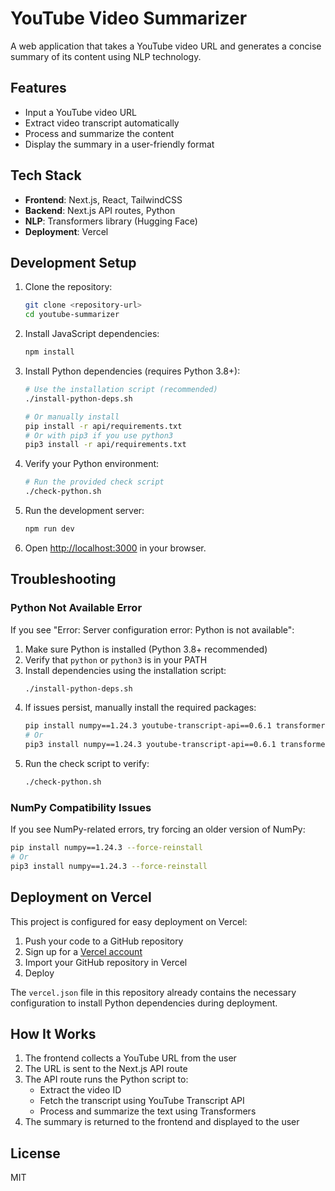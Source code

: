 # YouTube Video Summarizer

A web application that takes a YouTube video URL and generates a concise summary of its content using NLP technology.

## Features

- Input a YouTube video URL
- Extract video transcript automatically
- Process and summarize the content
- Display the summary in a user-friendly format

## Tech Stack

- **Frontend**: Next.js, React, TailwindCSS
- **Backend**: Next.js API routes, Python
- **NLP**: Transformers library (Hugging Face)
- **Deployment**: Vercel

## Development Setup

1. Clone the repository:
   ```bash
   git clone <repository-url>
   cd youtube-summarizer
   ```

2. Install JavaScript dependencies:
   ```bash
   npm install
   ```

3. Install Python dependencies (requires Python 3.8+):
   ```bash
   # Use the installation script (recommended)
   ./install-python-deps.sh
   
   # Or manually install
   pip install -r api/requirements.txt
   # Or with pip3 if you use python3
   pip3 install -r api/requirements.txt
   ```

4. Verify your Python environment:
   ```bash
   # Run the provided check script
   ./check-python.sh
   ```

5. Run the development server:
   ```bash
   npm run dev
   ```

6. Open [http://localhost:3000](http://localhost:3000) in your browser.

## Troubleshooting

### Python Not Available Error

If you see "Error: Server configuration error: Python is not available":

1. Make sure Python is installed (Python 3.8+ recommended)
2. Verify that `python` or `python3` is in your PATH
3. Install dependencies using the installation script:
   ```bash
   ./install-python-deps.sh
   ```
4. If issues persist, manually install the required packages:
   ```bash
   pip install numpy==1.24.3 youtube-transcript-api==0.6.1 transformers==4.37.2 torch==2.2.0 sentencepiece==0.1.99
   # Or
   pip3 install numpy==1.24.3 youtube-transcript-api==0.6.1 transformers==4.37.2 torch==2.2.0 sentencepiece==0.1.99
   ```
5. Run the check script to verify:
   ```bash
   ./check-python.sh
   ```

### NumPy Compatibility Issues

If you see NumPy-related errors, try forcing an older version of NumPy:
```bash
pip install numpy==1.24.3 --force-reinstall
# Or
pip3 install numpy==1.24.3 --force-reinstall
```

## Deployment on Vercel

This project is configured for easy deployment on Vercel:

1. Push your code to a GitHub repository
2. Sign up for a [Vercel account](https://vercel.com/)
3. Import your GitHub repository in Vercel
4. Deploy

The `vercel.json` file in this repository already contains the necessary configuration to install Python dependencies during deployment.

## How It Works

1. The frontend collects a YouTube URL from the user
2. The URL is sent to the Next.js API route
3. The API route runs the Python script to:
   - Extract the video ID
   - Fetch the transcript using YouTube Transcript API
   - Process and summarize the text using Transformers
4. The summary is returned to the frontend and displayed to the user

## License

MIT
